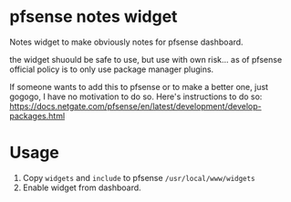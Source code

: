 # pfsense notes widget
Notes widget to make obviously notes for pfsense dashboard.

the widget shuould be safe to use, but use with own risk...
as of pfsense official policy is to only use package manager plugins.

If someone wants to add this to pfsense or to make a better one, just gogogo, I have no motivation to do so.
Here's instructions to do so: https://docs.netgate.com/pfsense/en/latest/development/develop-packages.html

# Usage

1. Copy `widgets` and `include` to pfsense `/usr/local/www/widgets`
2. Enable widget from dashboard.
